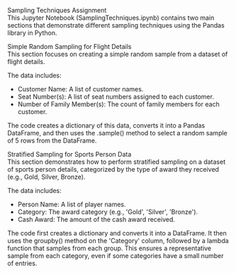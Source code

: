 Sampling Techniques Assignment  
This Jupyter Notebook (SamplingTechniques.ipynb) contains two main sections that demonstrate different sampling techniques using the Pandas library in Python.

Simple Random Sampling for Flight Details  
This section focuses on creating a simple random sample from a dataset of flight details.

The data includes:
- Customer Name: A list of customer names.
- Seat Number(s): A list of seat numbers assigned to each customer.
- Number of Family Member(s): The count of family members for each customer.

The code creates a dictionary of this data, converts it into a Pandas DataFrame, and then uses the .sample() method to select a random sample of 5 rows from the DataFrame.

Stratified Sampling for Sports Person Data  
This section demonstrates how to perform stratified sampling on a dataset of sports person details, categorized by the type of award they received (e.g., Gold, Silver, Bronze).

The data includes:
- Person Name: A list of player names.
- Category: The award category (e.g., 'Gold', 'Silver', 'Bronze').
- Cash Award: The amount of the cash award received.

The code first creates a dictionary and converts it into a DataFrame. It then uses the groupby() method on the 'Category' column, followed by a lambda function that samples from each group. This ensures a representative sample from each category, even if some categories have a small number of entries.
